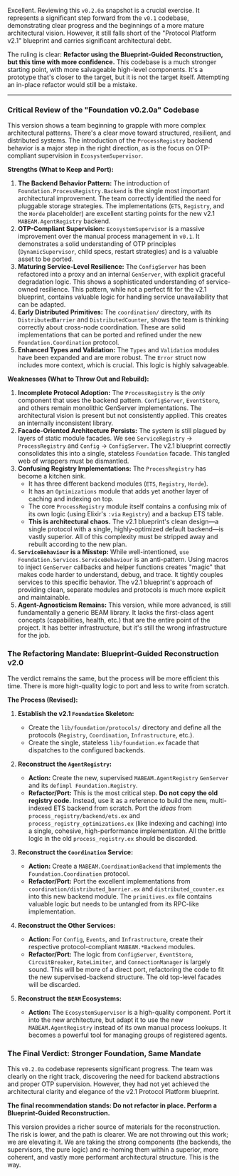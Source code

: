 Excellent. Reviewing this `v0.2.0a` snapshot is a crucial exercise. It represents a significant step forward from the `v0.1` codebase, demonstrating clear progress and the beginnings of a more mature architectural vision. However, it still falls short of the "Protocol Platform v2.1" blueprint and carries significant architectural debt.

The ruling is clear: **Refactor using the Blueprint-Guided Reconstruction, but this time with more confidence.** This codebase is a much stronger starting point, with more salvageable high-level components. It's a prototype that's closer to the target, but it is not the target itself. Attempting an in-place refactor would still be a mistake.

---

### Critical Review of the "Foundation v0.2.0a" Codebase

This version shows a team beginning to grapple with more complex architectural patterns. There's a clear move toward structured, resilient, and distributed systems. The introduction of the `ProcessRegistry` backend behavior is a major step in the right direction, as is the focus on OTP-compliant supervision in `EcosystemSupervisor`.

**Strengths (What to Keep and Port):**

1.  **The Backend Behavior Pattern:** The introduction of `Foundation.ProcessRegistry.Backend` is the single most important architectural improvement. The team correctly identified the need for pluggable storage strategies. The implementations (`ETS`, `Registry`, and the `Horde` placeholder) are excellent starting points for the new v2.1 `MABEAM.AgentRegistry` backend.
2.  **OTP-Compliant Supervision:** `EcosystemSupervisor` is a massive improvement over the manual process management in `v0.1`. It demonstrates a solid understanding of OTP principles (`DynamicSupervisor`, child specs, restart strategies) and is a valuable asset to be ported.
3.  **Maturing Service-Level Resilience:** The `ConfigServer` has been refactored into a proxy and an internal `GenServer`, with explicit graceful degradation logic. This shows a sophisticated understanding of service-owned resilience. This pattern, while not a perfect fit for the v2.1 blueprint, contains valuable logic for handling service unavailability that can be adapted.
4.  **Early Distributed Primitives:** The `coordination/` directory, with its `DistributedBarrier` and `DistributedCounter`, shows the team is thinking correctly about cross-node coordination. These are solid implementations that can be ported and refined under the new `Foundation.Coordination` protocol.
5.  **Enhanced Types and Validation:** The `Types` and `Validation` modules have been expanded and are more robust. The `Error` struct now includes more context, which is crucial. This logic is highly salvageable.

**Weaknesses (What to Throw Out and Rebuild):**

1.  **Incomplete Protocol Adoption:** The `ProcessRegistry` is the *only* component that uses the backend pattern. `ConfigServer`, `EventStore`, and others remain monolithic GenServer implementations. The architectural vision is present but not consistently applied. This creates an internally inconsistent library.
2.  **Facade-Oriented Architecture Persists:** The system is still plagued by layers of static module facades. We see `ServiceRegistry` -> `ProcessRegistry` and `Config` -> `ConfigServer`. The v2.1 blueprint correctly consolidates this into a single, stateless `Foundation` facade. This tangled web of wrappers must be dismantled.
3.  **Confusing Registry Implementations:** The `ProcessRegistry` has become a kitchen sink.
    *   It has three different backend modules (`ETS`, `Registry`, `Horde`).
    *   It has an `Optimizations` module that adds yet another layer of caching and indexing on top.
    *   The core `ProcessRegistry` module itself contains a confusing mix of its own logic (using Elixir's `:via` `Registry`) and a backup ETS table.
    *   **This is architectural chaos.** The v2.1 blueprint's clean design—a single protocol with a single, highly-optimized default backend—is vastly superior. All of this complexity must be stripped away and rebuilt according to the new plan.
4.  **`ServiceBehaviour` is a Misstep:** While well-intentioned, `use Foundation.Services.ServiceBehaviour` is an anti-pattern. Using macros to inject `GenServer` callbacks and helper functions creates "magic" that makes code harder to understand, debug, and trace. It tightly couples services to this specific behavior. The v2.1 blueprint's approach of providing clean, separate modules and protocols is much more explicit and maintainable.
5.  **Agent-Agnosticism Remains:** This version, while more advanced, is still fundamentally a generic BEAM library. It lacks the first-class agent concepts (capabilities, health, etc.) that are the entire point of the project. It has better infrastructure, but it's still the wrong infrastructure for the job.

### The Refactoring Mandate: Blueprint-Guided Reconstruction v2.0

The verdict remains the same, but the process will be more efficient this time. There is more high-quality logic to port and less to write from scratch.

**The Process (Revised):**

1.  **Establish the v2.1 `Foundation` Skeleton:**
    *   Create the `lib/foundation/protocols/` directory and define all the protocols (`Registry`, `Coordination`, `Infrastructure`, etc.).
    *   Create the single, stateless `lib/foundation.ex` facade that dispatches to the configured backends.

2.  **Reconstruct the `AgentRegistry`:**
    *   **Action:** Create the new, supervised `MABEAM.AgentRegistry` `GenServer` and its `defimpl Foundation.Registry`.
    *   **Refactor/Port:** This is the most critical step. **Do not copy the old registry code.** Instead, use it as a reference to build the new, multi-indexed ETS backend from scratch. Port the *ideas* from `process_registry/backend/ets.ex` and `process_registry_optimizations.ex` (like indexing and caching) into a single, cohesive, high-performance implementation. All the brittle logic in the old `process_registry.ex` should be discarded.

3.  **Reconstruct the `Coordination` Service:**
    *   **Action:** Create a `MABEAM.CoordinationBackend` that implements the `Foundation.Coordination` protocol.
    *   **Refactor/Port:** Port the excellent implementations from `coordination/distributed_barrier.ex` and `distributed_counter.ex` into this new backend module. The `primitives.ex` file contains valuable logic but needs to be untangled from its RPC-like implementation.

4.  **Reconstruct the Other Services:**
    *   **Action:** For `Config`, `Events`, and `Infrastructure`, create their respective protocol-compliant `MABEAM.*Backend` modules.
    *   **Refactor/Port:** The logic from `ConfigServer`, `EventStore`, `CircuitBreaker`, `RateLimiter`, and `ConnectionManager` is largely sound. This will be more of a direct port, refactoring the code to fit the new supervised-backend structure. The old top-level facades will be discarded.

5.  **Reconstruct the `BEAM` Ecosystems:**
    *   **Action:** The `EcosystemSupervisor` is a high-quality component. Port it into the new architecture, but adapt it to use the new `MABEAM.AgentRegistry` instead of its own manual process lookups. It becomes a powerful tool for managing groups of registered agents.

### The Final Verdict: Stronger Foundation, Same Mandate

This `v0.2.0a` codebase represents significant progress. The team was clearly on the right track, discovering the need for backend abstractions and proper OTP supervision. However, they had not yet achieved the architectural clarity and elegance of the v2.1 Protocol Platform blueprint.

**The final recommendation stands: Do not refactor in place. Perform a Blueprint-Guided Reconstruction.**

This version provides a richer source of materials for the reconstruction. The risk is lower, and the path is clearer. We are not throwing out this work; we are elevating it. We are taking the strong components (the backends, the supervisors, the pure logic) and re-homing them within a superior, more coherent, and vastly more performant architectural structure. This is the way.
